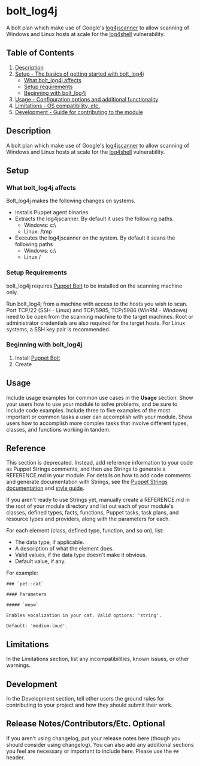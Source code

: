 # bolt_log4j

A bolt plan which make use of Google's [log4jscanner][1] to allow scanning of Windows and Linux hosts at scale for the [log4shell][2] vulnerability.

## Table of Contents

1. [Description](#description)
1. [Setup - The basics of getting started with bolt_log4j](#setup)
    * [What bolt_log4j affects](#what-bolt_log4j-affects)
    * [Setup requirements](#setup-requirements)
    * [Beginning with bolt_log4j](#beginning-with-bolt_log4j)
1. [Usage - Configuration options and additional functionality](#usage)
1. [Limitations - OS compatibility, etc.](#limitations)
1. [Development - Guide for contributing to the module](#development)

## Description

A bolt plan which make use of Google's [log4jscanner][1] to allow scanning of Windows and Linux hosts at scale for the [log4shell][2] vulnerability. 

## Setup

### What bolt_log4j affects

Bolt_log4j makes the following changes on systems.

* Installs Puppet agent binaries.
* Extracts the log4jscanner. By default it uses the following paths.
    * Windows: c:\
    * Linux: /tmp
* Executes the log4jscanner on the system. By default it scans the following paths
    * Windows: c:\
    * Linux /


### Setup Requirements

bolt_log4j requires [Puppet Bolt][3] to be installed on the scanning machine only.

Run bolt_log4j from a machine with access to the hosts you wish to scan. Port TCP/22 (SSH - Linux) and TCP/5985, TCP/5986 (WinRM - Windows) need to be open from the scanning machine to the target machines. Root or administrator credentials are also required for the target hosts. For Linux systems, a SSH key pair is recommended. 

### Beginning with bolt_log4j

1. Install [Puppet Bolt][3]
2. Create

## Usage

Include usage examples for common use cases in the **Usage** section. Show your
users how to use your module to solve problems, and be sure to include code
examples. Include three to five examples of the most important or common tasks a
user can accomplish with your module. Show users how to accomplish more complex
tasks that involve different types, classes, and functions working in tandem.

## Reference

This section is deprecated. Instead, add reference information to your code as
Puppet Strings comments, and then use Strings to generate a REFERENCE.md in your
module. For details on how to add code comments and generate documentation with
Strings, see the [Puppet Strings documentation][2] and [style guide][3].

If you aren't ready to use Strings yet, manually create a REFERENCE.md in the
root of your module directory and list out each of your module's classes,
defined types, facts, functions, Puppet tasks, task plans, and resource types
and providers, along with the parameters for each.

For each element (class, defined type, function, and so on), list:

* The data type, if applicable.
* A description of what the element does.
* Valid values, if the data type doesn't make it obvious.
* Default value, if any.

For example:

```
### `pet::cat`

#### Parameters

##### `meow`

Enables vocalization in your cat. Valid options: 'string'.

Default: 'medium-loud'.
```

## Limitations

In the Limitations section, list any incompatibilities, known issues, or other
warnings.

## Development

In the Development section, tell other users the ground rules for contributing
to your project and how they should submit their work.

## Release Notes/Contributors/Etc. **Optional**

If you aren't using changelog, put your release notes here (though you should
consider using changelog). You can also add any additional sections you feel are
necessary or important to include here. Please use the `##` header.

[1]: https://github.com/google/log4jscanner
[2]: https://en.wikipedia.org/wiki/Log4Shell
[3]: https://www.puppet.com/docs/bolt/latest/bolt_installing